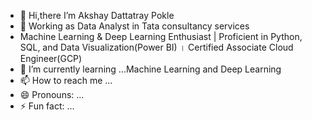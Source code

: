 - 👋 Hi,there  I’m Akshay Dattatray Pokle
- 👀 Working as Data Analyst in Tata consultancy services
- Machine Learning & Deep Learning Enthusiast | Proficient in Python, SQL, and Data Visualization(Power BI) । Certified Associate Cloud Engineer(GCP)
- 🌱 I’m currently learning ...Machine Learning and Deep Learning
- 📫 How to reach me ...
- 😄 Pronouns: ...
- ⚡ Fun fact: ...

<!---
pokleakshay/pokleakshay is a ✨ special ✨ repository because its `README.md` (this file) appears on your GitHub profile.
You can click the Preview link to take a look at your changes.
--->
